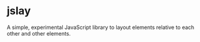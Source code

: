 jslay
=====

A simple, experimental JavaScript library to layout elements relative to each other and other elements.